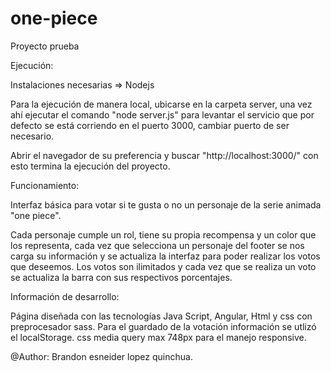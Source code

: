 # one-piece
Proyecto prueba


Ejecución:


Instalaciones necesarias => Nodejs


Para la ejecución de manera local, ubicarse en la carpeta server, una vez ahí ejecutar el comando "node server.js" para levantar el servicio que por defecto se está corriendo en el puerto 3000, cambiar puerto de ser necesario. 


Abrir el navegador de su preferencia y buscar "http://localhost:3000/" con esto termina la ejecución del proyecto. 


Funcionamiento: 


Interfaz básica para votar si te gusta o no un personaje de la serie animada "one piece".


Cada personaje cumple un rol, tiene su propia recompensa y un color que los representa, cada vez que selecciona un personaje del footer se nos carga su información y se actualiza la interfaz para poder realizar los votos que deseemos. Los votos son ilimitados y cada vez que se realiza un voto se actualiza la barra con sus respectivos porcentajes.


Información de desarrollo:


Página diseñada con las tecnologías Java Script, Angular, Html y css con preprocesador sass. Para el guardado de la votación información se utlizó el localStorage.
css media query max 748px para el manejo responsive.




@Author: Brandon esneider lopez quinchua.
